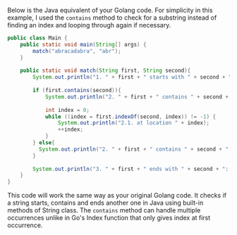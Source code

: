Below is the Java equivalent of your Golang code. For simplicity in this example, I used the `contains` method to check for a substring instead of finding an index and looping through again if necessary.

```java
public class Main {
    public static void main(String[] args) {
        match("abracadabra", "abr");
    }
    
    public static void match(String first, String second){
        System.out.println("1. " + first + " starts with " + second + ": " + first.startsWith(second));
        
        if (first.contains(second)){
            System.out.println("2. " + first + " contains " + second + ": true");
            
            int index = 0;
            while ((index = first.indexOf(second, index)) != -1) {
                System.out.println("2.1. at location " + index);
                ++index;
            }
        } else{
          System.out.println("2. " + first + " contains " + second + ": false");  
        }
        
        System.out.println("3. " + first + " ends with " + second + ": " + first.endsWith(second)); 
    }
}
```
This code will work the same way as your original Golang code. It checks if a string starts, contains and ends another one in Java using built-in methods of String class. The `contains` method can handle multiple occurrences unlike in Go's Index function that only gives index at first occurrence.

